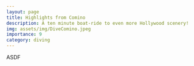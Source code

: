```yaml
---
layout: page
title: Highlights from Comino
description: A ten minute boat-ride to even more Hollywood scenery! 
img: assets/img/DiveComino.jpeg
importance: 9
category: diving
---
```


ASDF
